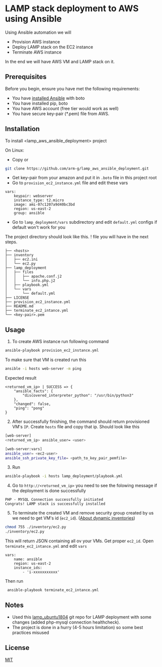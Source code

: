 # LAMP stack deployment to AWS using Ansible

Using Ansible automation we will 
* Provision AWS instance
* Deploy LAMP stack on the EC2 instance
* Terminate AWS instance

In the end we will have AWS VM and LAMP stack on it.
## Prerequisites
Before you begin, ensure you have met the following requirements:
* You have [installed Ansible](https://docs.ansible.com/ansible/latest/installation_guide/intro_installation.html) with boto
* You have installed pip, boto
* You have AWS account (free tier would work as well)
* You have secure key-pair (*.pem) file from AWS.

## Installation
To install <lamp_aws_ansible_deployment>  project

On Linux:
* Copy or
```bash
git clone https://github.com/arm-g/lamp_aws_ansible_deployment.git
```
* Get key-pair from your amazon and put it in `.boto` file in this project root
* Go to `provision_ec2_instance.yml` file and edit these vars
```
vars:
    keypair: webserver
    instance_type: t2.micro
    image: ami-07c1207a9d40bc3bd
    region: us-east-2
    group: ansible
```
* Go to `lamp_deployment/vars` subdirectory and edit `default.yml` configs if default won't work for you

The project directory should look like this. ! <hosts> file you will have in the next steps.

```
├── <hosts>
├── inventory
│   ├── ec2.ini
│   └── ec2.py
├── lamp_deployment
│   ├── files
│   │   ├── apache.conf.j2
│   │   └── info.php.j2
│   ├── playbook.yml
│   └── vars
│       └── default.yml
├── LICENSE
├── provision_ec2_instance.yml
├── README.md
├── terminate_ec2_intance.yml
└── <key-pair>.pem

```

## Usage
1) To create AWS instance run following command
```bash
ansible-playbook provision_ec2_instance.yml
```
To make sure that VM is created run this
```bash
ansible -i hosts web-server -m ping
```
Expected result
```
<returned_vm_ip> | SUCCESS => {
    "ansible_facts": {
        "discovered_interpreter_python": "/usr/bin/python3"
    }, 
    "changed": false, 
    "ping": "pong"
}
```
2) After successfully finishing, the command should return provisioned VM's `IP`. Create `hosts` file and copy that ip.
Should look like this
```bash
[web-server]
<returned_vm_ip> ansible_user= <user>

[web-server:vars]
ansible_user= <ec2-user>
ansible_ssh_private_key_file= <path_to_key_pair_pemfile>
```
3) Run
```bash
ansible-playbook -i hosts lamp_deployment/playbook.yml
```
4) Go to `http://<returned_vm_ip>` you need to see the folowing message if the deployment is done successfully
```
PHP - MYSQL Connection successfully initiated
Congrats! LAMP stack is successfully installed
```
5) To terminate the created VM and remove security group created by us we need to get VM's id (`ec2_id`). ([About dynamic inventories](https://docs.ansible.com/ansible/latest/user_guide/intro_dynamic_inventory.html))
```bash
chmod 755 ./inventory/ec2.py
./inventory/ec2.py
```
This will return JSON containing all ov your VMs. Get proper `ec2_id`. Open 
`terminate_ec2_intance.yml` and edit `vars`
```
vars:
    name: ansible
    region: us-east-2
    instance_ids:
        - 'i-xxxxxxxxxxx'
```
Then run
```bash
 ansible-playbook terminate_ec2_intance.yml
```

## Notes
* Used this [lamp_ubuntu1804](https://github.com/do-community/ansible-playbooks/tree/master/lamp_ubuntu1804) git repo for LAMP deployment with some changes (added php-mysql connection healthcheck).
* The project is done in a hurry (4-5 hours limitation) so some best practices misused

## License
[MIT](https://choosealicense.com/licenses/mit/)
